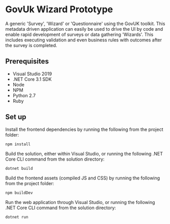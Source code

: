 # GovUk Wizard Prototype

A generic 'Survey', 'Wizard' or 'Questionnaire' using the GovUK toolkit. This metadata driven application can easily be used to drive the UI by code and enable rapid development of surveys or data gathering 'Wizards'.
This includes executing validation and even business rules with outcomes after the survey is completed. 
 
## Prerequisites
- Visual Studio 2019
- .NET Core 3.1 SDK
- Node
- NPM
- Python 2.7
- Ruby

## Set up
Install the frontend dependencies by running the following from the project folder:
```
npm install
```
Build the solution, either within Visual Studio, or running the following .NET Core CLI command from the solution directory:
```
dotnet build
```
Build the frontend assets (compiled JS and CSS) by running the following from the project folder:
```
npm buildDev
```
Run the web application through Visual Studio, or running the following .NET Core CLI command from the solution directory:
```
dotnet run
```

